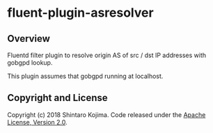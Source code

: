 # fluent-plugin-asresolver

## Overview

Fluentd filter plugin to resolve origin AS of src / dst IP addresses with gobgpd lookup.

This plugin assumes that gobgpd running at localhost.


## Copyright and License

Copyright (c) 2018 Shintaro Kojima. Code released under the [Apache License, Version 2.0](LICENSE).